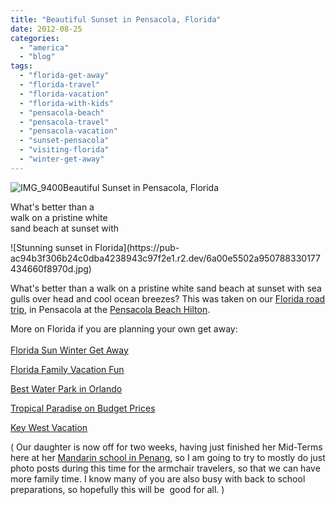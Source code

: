 ```yaml
---
title: "Beautiful Sunset in Pensacola, Florida"
date: 2012-08-25
categories: 
  - "america"
  - "blog"
tags: 
  - "florida-get-away"
  - "florida-travel"
  - "florida-vacation"
  - "florida-with-kids"
  - "pensacola-beach"
  - "pensacola-travel"
  - "pensacola-vacation"
  - "sunset-pensacola"
  - "visiting-florida"
  - "winter-get-away"
---
```


![IMG_9400](https://pub-ac94b3f306b24c0dba4238943c97f2e1.r2.dev/6a00e5502a95078833017616603856970c.jpg)Beautiful Sunset in Pensacola, Florida  
  
What's better than a  
walk on a pristine white  
sand beach at sunset with

<!--more--> ![Stunning sunset in Florida](https://pub-ac94b3f306b24c0dba4238943c97f2e1.r2.dev/6a00e5502a950788330177434660f8970d.jpg)

What's better than a walk on a pristine white sand beach at sunset with sea gulls over head and cool ocean breezes? This was taken on our [Florida road trip](https://pub-ac94b3f306b24c0dba4238943c97f2e1.r2.dev/2011/10/florida-road-trip-sun-fun-family-vacation.html "Florida road trip"), in Pensacola at the [Pensacola Beach Hilton](http://www1.hilton.com/en_US/hi/hotel/PNSPEHF-Hilton-Pensacola-Beach-Gulf-Front-Florida/index.do "pensacola hilton beach ").  
  
More on Florida if you are planning your own get away:  
[  
Florida Sun Winter Get Away](https://pub-ac94b3f306b24c0dba4238943c97f2e1.r2.dev/2012/01/florida-sun-winter-getaway.html "Florida winter get away vacation")  
  
[Florida Family Vacation Fun](https://pub-ac94b3f306b24c0dba4238943c97f2e1.r2.dev/2011/11/florida-family-vacation-fun.html "Florida family vacation fun")

[Best Water Park in Orlando](https://pub-ac94b3f306b24c0dba4238943c97f2e1.r2.dev/2012/07/best-water-park-in-orlando-coco-key-resort.html "best water park in Orlando")  
  
[Tropical Paradise on Budget Prices](https://pub-ac94b3f306b24c0dba4238943c97f2e1.r2.dev/2012/02/tropical-paradise-at-budget-prices.html "Tropical Paradise on budget prices")  
  
[Key West Vacation](https://pub-ac94b3f306b24c0dba4238943c97f2e1.r2.dev/2012/02/key-west-vacation.html "Key West Vacation")

( Our daughter is now off for two weeks, having just finished her Mid-Terms here at her [Mandarin school in Penang](https://pub-ac94b3f306b24c0dba4238943c97f2e1.r2.dev/2012/06/why-learn-mandarin-in-tropical-asia-penang.html "mandarin school in Penang"), so I am going to try to mostly do just photo posts during this time for the armchair travelers, so that we can have more family time. I know many of you are also busy with back to school preparations, so hopefully this will be  good for all. )
